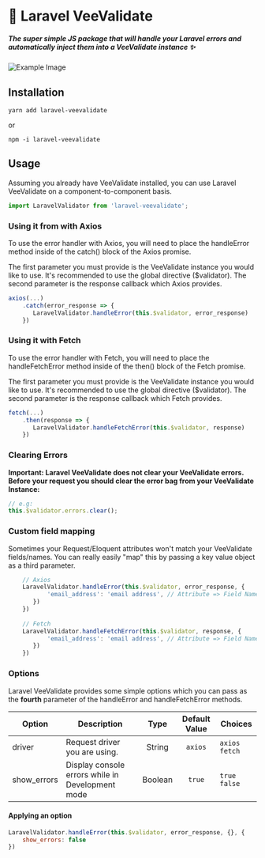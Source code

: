 # 🚨 Laravel VeeValidate
##### The super simple JS package that will handle your Laravel errors and automatically inject them into a VeeValidate instance ✨

![Example Image](https://res.cloudinary.com/sammyjo20/image/upload/v1551134147/laravel-veevalidate/Example.png)

## Installation
```
yarn add laravel-veevalidate
```
or
```
npm -i laravel-veevalidate
```

## Usage
Assuming you already have VeeValidate installed, you can use Laravel VeeValidate on a component-to-component basis.

```javascript
import LaravelValidator from 'laravel-veevalidate';
```

### Using it from with Axios
To use the error handler with Axios, you will need to place the handleError method inside of the catch() block of the Axios promise. 

The first parameter you must provide is the VeeValidate instance you would like to use. It's recommended to use the global directive ($validator). The second parameter is the response callback which Axios provides.
```javascript
axios(...)
    .catch(error_response => {
       LaravelValidator.handleError(this.$validator, error_response) 
    })
```

### Using it with Fetch
To use the error handler with Fetch, you will need to place the handleFetchError method inside of the then() block of the Fetch promise.

The first parameter you must provide is the VeeValidate instance you would like to use. It's recommended to use the global directive ($validator). The second parameter is the response callback which Fetch provides.

```javascript
fetch(...)
    .then(response => {
       LaravelValidator.handleFetchError(this.$validator, response) 
    })
```

### Clearing Errors
**Important: Laravel VeeValidate does not clear your VeeValidate errors. Before your request you should clear the error bag from your VeeValidate Instance:**
```javascript
// e.g: 
this.$validator.errors.clear();
```


### Custom field mapping
Sometimes your Request/Eloquent attributes won't match your VeeValidate fields/names. You can really easily "map" this by passing a key value object as a third parameter.

```javascript
    // Axios
    LaravelValidator.handleError(this.$validator, error_response, {
           'email_address': 'email address', // Attribute => Field Name
       }) 
    })
    
    // Fetch
    LaravelValidator.handleFetchError(this.$validator, response, {
           'email_address': 'email address', // Attribute => Field Name
       }) 
    })
```

### Options
Laravel VeeValidate provides some simple options which you can pass as the **fourth** parameter of the handleError and handleFetchError methods.

| Option        | Description   | Type  | Default Value | Choices      | 
| ------------- |-------------| :-----:| :-------------:|------------|
| driver        | Request driver you are using.  | String | `axios`    | `axios` `fetch` |
| show_errors    | Display console errors while in Development mode      | Boolean | `true`              |  `true` `false`          | 

#### Applying an option

```javascript
LaravelValidator.handleError(this.$validator, error_response, {}, {
    show_errors: false
}) 
```
